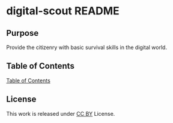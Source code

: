 # digital-scout README

## Purpose

Provide the citizenry with basic survival skills in the digital world.

## Table of Contents

[Table of Contents](./toc.md)

## License

This work is released under
[CC BY](https://creativecommons.org/licenses/by/4.0/) License.
